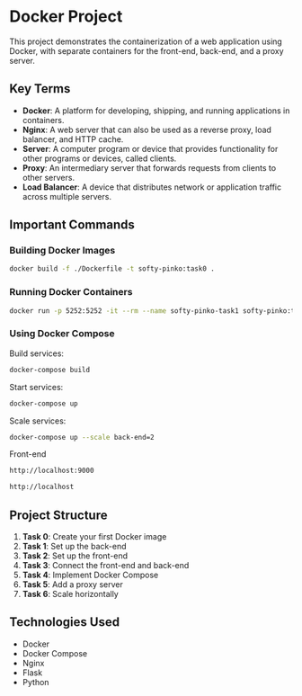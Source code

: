 # Docker Project

This project demonstrates the containerization of a web application using Docker, with separate containers for the front-end, back-end, and a proxy server.

## Key Terms

- **Docker**: A platform for developing, shipping, and running applications in containers.
- **Nginx**: A web server that can also be used as a reverse proxy, load balancer, and HTTP cache.
- **Server**: A computer program or device that provides functionality for other programs or devices, called clients.
- **Proxy**: An intermediary server that forwards requests from clients to other servers.
- **Load Balancer**: A device that distributes network or application traffic across multiple servers.

## Important Commands

### Building Docker Images

```bash
docker build -f ./Dockerfile -t softy-pinko:task0 .
```

### Running Docker Containers

```bash
docker run -p 5252:5252 -it --rm --name softy-pinko-task1 softy-pinko:task1
```

### Using Docker Compose

Build services:
```bash
docker-compose build
```

Start services:
```bash
docker-compose up
```

Scale services:
```bash
docker-compose up --scale back-end=2
```
Front-end
```bash
http://localhost:9000

http://localhost
```
## Project Structure

1. **Task 0**: Create your first Docker image
2. **Task 1**: Set up the back-end
3. **Task 2**: Set up the front-end
4. **Task 3**: Connect the front-end and back-end
5. **Task 4**: Implement Docker Compose
6. **Task 5**: Add a proxy server
7. **Task 6**: Scale horizontally

## Technologies Used

- Docker
- Docker Compose
- Nginx
- Flask
- Python
